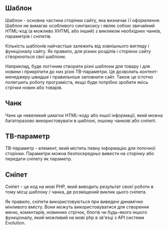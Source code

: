 ## Шаблон ##
Шаблон - основна частина сторінки сайту, яка визначає її оформлення. Шаблон не вимагає особливого синтаксису і являє собою звичайний HTML-код (а можливо XHTML або інший) з викликом необхідних чанків, параметрів і сніпетів.

Кількість шаблонів найчастіше залежить від зовнішнього вигляду і функціоналу сайту. Як правило, для різних розділів і сторінок сайту створюються свої шаблони.

Наприклад, буде логічним створити різні шаблони для товару і для новини і прикріпити до них різні ТB-параметри. Це дозволить контент-менеджеру швидше і правильніше заповнити сайт. Також це істотно полегшить роботу програміста, якщо буде потрібно зробити якісь стрічки новин або товарів.


## Чанк ##
Чанк це невеликий шматок HTML-коду або іншої інформації, який можна багаторазово використовувати в шаблоні, іншому чанкові або сніпеті.

## ТB-параметр ##

ТB-параметр - елемент, який містить певну інформацію для поточної сторінки. Параметри можна безпосередньо вивести на сторінку або передати сніпету  як параметр.

## Сніпет ###
Сніпет - це код на мові PHP, який виводить результат своєї роботи в тому місці шаблону / чанка, де розміщений виклик цього сніпета.

Як правило, сніпети використовуються при виведені динамічно мінливого вмісту.
Вони можуть використовуватися для створення меню, коментарів, новинних стрічок, блогів чи будь-якого іншого функціоналу, який можливий на мові php в зв'язці з API системи Evolution.
